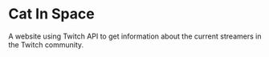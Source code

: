 # Cat In Space

A website using Twitch API to get information about the current streamers in the Twitch community.


